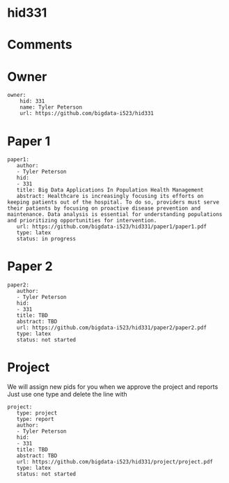 # hid331
# Comments

# Owner

```
owner:
    hid: 331
    name: Tyler Peterson
    url: https://github.com/bigdata-i523/hid331
```

# Paper 1

```
paper1:
   author: 
   - Tyler Peterson
   hid:
   - 331
   title: Big Data Applications In Population Health Management
   abstract: Healthcare is increasingly focusing its efforts on keeping patients out of the hospital. To do so, providers must serve their patients by focusing on proactive disease prevention and maintenance. Data analysis is essential for understanding populations and prioritizing opportunities for intervention. 
   url: https://github.com/bigdata-i523/hid331/paper1/paper1.pdf
   type: latex
   status: in progress
```
   
# Paper 2

```
paper2:
   author: 
   - Tyler Peterson
   hid:
   - 331
   title: TBD
   abstract: TBD
   url: https://github.com/bigdata-i523/hid331/paper2/paper2.pdf 
   type: latex
   status: not started
```

# Project 

We will assign new pids for you when we approve the project and reports   
Just use one type and delete the line with 

```
project:
   type: project
   type: report
   author: 
   - Tyler Peterson
   hid:
   - 331
   title: TBD
   abstract: TBD
   url: https://github.com/bigdata-i523/hid331/project/project.pdf
   type: latex
   status: not started
```
   
